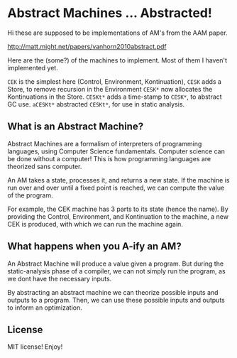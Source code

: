 # Abstract Machines ... Abstracted! #

Hi these are supposed to be implementations of AM's from the AAM paper.

http://matt.might.net/papers/vanhorn2010abstract.pdf

Here are the (some?) of the machines to implement. Most of them I haven't implemented yet.

`CEK` is the simplest here (Control, Environment, Kontinuation),
`CESK` adds a Store, to remove recursion in the Environment
`CESK*` now allocates the Kontinuations in the Store.
`CESKt*` adds a time-stamp to `CESK*`, to abstract GC use.
`aCESKt*` abstracted `CESKt*`, for use in static analysis.

## What is an Abstract Machine? ##

Abstract Machines are a formalism of interpreters of programming languages,
using Computer Science fundamentals. Computer science can be done without
a computer! This is how programming languages are theorized sans computer.

An AM takes a state, processes it, and returns a new state.
If the machine is run over and over until a fixed point is reached,
we can compute the value of the program.

For example, the CEK machine has 3 parts to its state (hence the name).
By providing the Control, Environment, and Kontinuation to the machine,
a new CEK is produced, with which we can run the machine again.

## What happens when you A-ify an AM? ##

An Abstract Machine will produce a value given a program.
But during the static-analysis phase of a compiler, we can not 
simply run the program, as we dont have the necessary inputs.

By abstracting an abstract machine we can theorize possible inputs
and outputs to a program. Then, we can use these possible inputs and
outputs to inform an optimization.

## License ##

MIT license! Enjoy!
